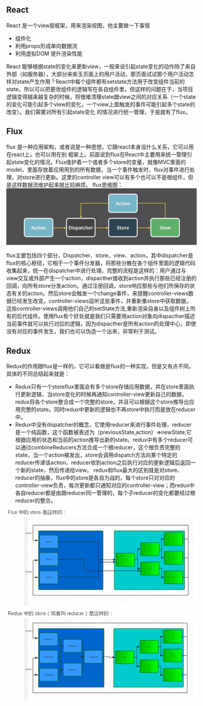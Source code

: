 ## React
React 是一个view层框架，用来渲染视图，他主要做一下事情
 - 组件化
 - 利用props形成单向数据流
 - 利用虚拟DOM 提升渲染性能

React 能够根据state的变化来更新view，一般来说引起state变化的动作除了来自外部（如服务器），大部分来紫玉页面上的用户活动，那页面试试那个用户活动怎样对state产生作用？React中每个组件都有setstate方法用于改变组件当前的state，所以可以把更改组件的逻辑写在各自组件里，但这样的问题在于，当项目逻辑变得越来越复杂的时候，将很难清理state跟view之间的对应关系（一个state的变化可能引起多个view的变化，一个view上面触发的事件可能引起多个state的改变）。我们需要对所有引起state变化 的情况进行统一管理，于是就有了flux。

## Flux
  flux 是一种应用架构，或者说是一种思想，它跟react本身没什么关系，它可以用在react上，也可以用在别
框架上。前面说到flux在React中主要用来统一管理引起state变化的情况。Flux维护着一个或者多个store的变量，就像MVC里面的model，里面存放着应用用到的所有数据，当一个事件触发时，flux对事件进行处理，对store进行更新。这里的controller view可以有多个也可以不是根组件，但是这样数据流维护起来就比较麻烦。
flux思维图：
 ![](flux.png)

  flux主要包括四个部分，Dispatcher、store、view、action，其中dispatcher是flux的核心枢纽，它相于一个事件分发器，将那些分散在各个组件里面的逻辑代码收集起来，统一在dispatcher中进行处理。完整的流程是这样的：用户通过与view交互或外部产生一个action，dispacther接收到action并执行那些已经注册的回调，向所有store分发action。通过注册回调，store响应那些与他们所保存的状态有关的action。然后store会触发一个change事件，来提醒controller-views数据已经发生改变。controller-views监听这些事件，并重新重store中获取数据。这些controller-views调用他们自己的setState方法,重新渲染自身以及组件树上所有的后代组件。使用flux有个好处就是我们只需要用action对象向dispacther描述当前事件就可以执行对应的逻辑，因为dispacther是所有action的处理中心，即使没有对应的事件发生，我们也可以伪造一个出来，非常利于测试。

## Redux
  Redux的作用跟flux是一样的，它可以看做是flux的一种实现，但是又有点不同，具体的不同总结起来就是：
- Redux只有一个storeflux里面会有多个store存储应用数据，并在store里面执行更新逻辑，当store变化的时候再通知controller-view更新自己的数据，redux将各个store整合成一个完整的store，并且可以根据这个store推导出应用完整的state。同时redux中更新的逻辑也不再store中执行而是放在reducer中。
- Redux中没有dispatcher的概念，它使用reducer来进行事件处理，reducer是一个纯函数，这个函数被表述为（previousState,action）=>newState,它根据应用的状态和当前的action推导出新的state。redux中有多个reducer可以通过combineReducers方法合成一个根reducer，这个根负责完整的state，当一个action被发出，store会调用dispatch方法向某个特定的reducer传递该action，reducer收到action之后执行对应的更新逻辑后返回一个新的state，然后传递给view。
  redux和flux最大的区别就是对store、reducer的抽象，flux中的store是各自为战的，每个store只对对应的controller-view负责，每次更新都只通知对应的controller-view；而redux中各自reducer都是由跟reducer同一管理的，每个子reducer的变化都要经过根reducer的整合。

 ![](redux.png)
 
